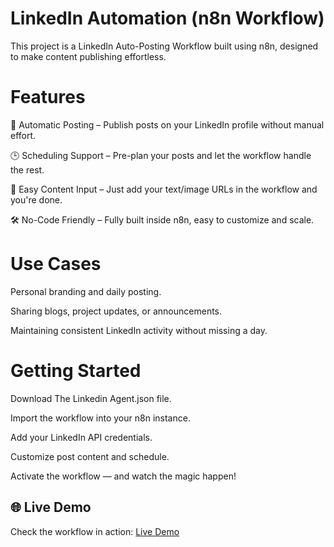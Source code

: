 
# LinkedIn Automation (n8n Workflow)

This project is a LinkedIn Auto-Posting Workflow built using n8n, designed to make content publishing effortless.

# Features

📅 Automatic Posting – Publish posts on your LinkedIn profile without manual effort.

🕒 Scheduling Support – Pre-plan your posts and let the workflow handle the rest.

📂 Easy Content Input – Just add your text/image URLs in the workflow and you're done.

🛠 No-Code Friendly – Fully built inside n8n, easy to customize and scale.

# Use Cases

Personal branding and daily posting.

Sharing blogs, project updates, or announcements.

Maintaining consistent LinkedIn activity without missing a day.

# Getting Started

Download The Linkedin Agent.json file.

Import the workflow into your n8n instance.

Add your LinkedIn API credentials.

Customize post content and schedule.

Activate the workflow — and watch the magic happen!

## 🌐 Live Demo
Check the workflow in action: [Live Demo](https://drive.google.com/file/d/1i7Cbp57p2CKFkMOP4JV2BKEzoFxxLQsV/view?usp=sharing)
